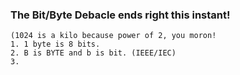 ### The Bit/Byte Debacle ends right this instant! ###
    (1024 is a kilo because power of 2, you moron!
    1. 1 byte is 8 bits.
    2. B is BYTE and b is bit. (IEEE/IEC)
    3. 
